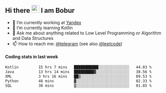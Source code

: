 ## Hi there <img src="https://media.giphy.com/media/hvRJCLFzcasrR4ia7z/giphy.gif" width="25px" height="25px"> I am Bobur

- 💼 I’m currently working at [Yandex](https://yandex.ru/)
- 🌱 I’m currently learning Kotlin
- 💬 Ask me about anything related to Low Level Programming or Algorithm and Data Structures
- 📫 How to reach me: [@telegram](https://t.me/octoant) (see also [@leetcode](https://leetcode.com/octoant/))    

#### Coding stats in last week

<!--START_SECTION:waka-->

```txt
Kotlin         15 hrs 7 mins   ███████████░░░░░░░░░░░░░░   44.03 %
Java           13 hrs 14 mins  █████████▓░░░░░░░░░░░░░░░   38.56 %
XML            3 hrs 16 mins   ██▒░░░░░░░░░░░░░░░░░░░░░░   09.53 %
Python         48 mins         ▓░░░░░░░░░░░░░░░░░░░░░░░░   02.33 %
SQL            38 mins         ▒░░░░░░░░░░░░░░░░░░░░░░░░   01.85 %
```

<!--END_SECTION:waka-->
